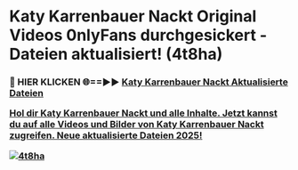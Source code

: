 # Katy Karrenbauer Nackt Original Videos 0nlyFans durchgesickert - Dateien aktualisiert! (4t8ha)

<h3>🔴 HIER KLICKEN 🌐==►► <a href="https://tinyurl.com/h6vf6nb8" rel="nofollow">Katy Karrenbauer Nackt Aktualisierte Dateien

Hol dir Katy Karrenbauer Nackt und alle Inhalte. Jetzt kannst du auf alle Videos und Bilder von Katy Karrenbauer Nackt zugreifen. Neue aktualisierte Dateien 2025!

[![4t8ha](https://i.imgur.com/sD4kR3V.gif)](https://tinyurl.com/h6vf6nb8)
